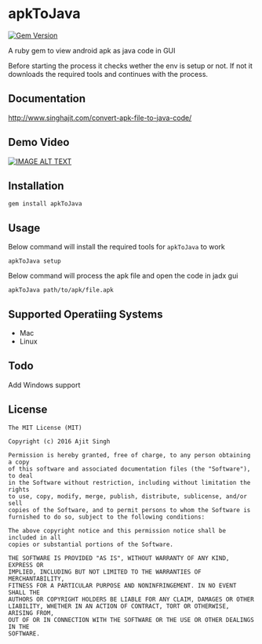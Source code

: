 # apkToJava
[![Gem Version](https://badge.fury.io/rb/apkToJava.svg)](https://badge.fury.io/rb/apkToJava)

A ruby gem to view android apk as java code in GUI

Before starting the process it checks wether the env is setup or not.
If not it downloads the required tools and continues with the process.

## Documentation
http://www.singhajit.com/convert-apk-file-to-java-code/

## Demo Video
[![IMAGE ALT TEXT](http://img.youtube.com/vi/YDWg-bgsAfc/0.jpg)](https://www.youtube.com/watch?v=YDWg-bgsAfc "Demo")

## Installation

```shell
gem install apkToJava
```

## Usage

Below command will install the required tools for ```apkToJava``` to work

```shell
apkToJava setup
```

Below command will process the apk file and open the code in jadx gui

```shell
apkToJava path/to/apk/file.apk
```

## Supported Operatiing Systems
- Mac
- Linux

## Todo
Add Windows support

## License
```LICENSE
The MIT License (MIT)

Copyright (c) 2016 Ajit Singh

Permission is hereby granted, free of charge, to any person obtaining a copy
of this software and associated documentation files (the "Software"), to deal
in the Software without restriction, including without limitation the rights
to use, copy, modify, merge, publish, distribute, sublicense, and/or sell
copies of the Software, and to permit persons to whom the Software is
furnished to do so, subject to the following conditions:

The above copyright notice and this permission notice shall be included in all
copies or substantial portions of the Software.

THE SOFTWARE IS PROVIDED "AS IS", WITHOUT WARRANTY OF ANY KIND, EXPRESS OR
IMPLIED, INCLUDING BUT NOT LIMITED TO THE WARRANTIES OF MERCHANTABILITY,
FITNESS FOR A PARTICULAR PURPOSE AND NONINFRINGEMENT. IN NO EVENT SHALL THE
AUTHORS OR COPYRIGHT HOLDERS BE LIABLE FOR ANY CLAIM, DAMAGES OR OTHER
LIABILITY, WHETHER IN AN ACTION OF CONTRACT, TORT OR OTHERWISE, ARISING FROM,
OUT OF OR IN CONNECTION WITH THE SOFTWARE OR THE USE OR OTHER DEALINGS IN THE
SOFTWARE.
```
